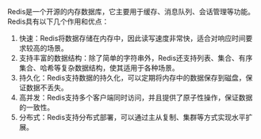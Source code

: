 Redis是一个开源的内存数据库，它主要用于缓存、消息队列、会话管理等功能。Redis具有以下几个作用和优点：

1. 快速：Redis将数据存储在内存中，因此读写速度非常快，适合对响应时间要求较高的场景。
2. 支持丰富的数据结构：除了简单的字符串外，Redis还支持列表、集合、有序集合、哈希等复杂数据结构，使其适用于各种场景。
3. 持久化：Redis支持数据的持久化，可以定期将内存中的数据保存到磁盘，保证数据不丢失。
4. 高并发：Redis支持多个客户端同时访问，并且提供了原子性操作，保证数据的一致性。
5. 分布式：Redis支持分布式部署，可以通过主从复制、集群等方式实现水平扩展。